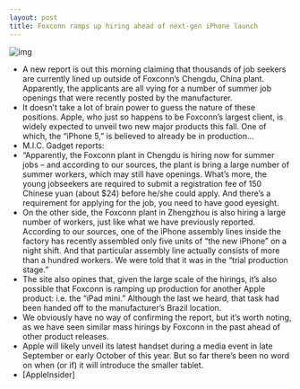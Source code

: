 ```yaml
---
layout: post
title: Foxconn ramps up hiring ahead of next-gen iPhone launch
---
```

![img](http://media.idownloadblog.com/wp-content/uploads/2012/07/foxconn-line.jpeg)
* A new report is out this morning claiming that thousands of job seekers are currently lined up outside of Foxconn’s Chengdu, China plant. Apparently, the applicants are all vying for a number of summer job openings that were recently posted by the manufacturer.
* It doesn’t take a lot of brain power to guess the nature of these positions. Apple, who just so happens to be Foxconn’s largest client, is widely expected to unveil two new major products this fall. One of which, the “iPhone 5,” is believed to already be in production…
* M.I.C. Gadget reports:
* “Apparently, the Foxconn plant in Chengdu is hiring now for summer jobs – and according to our sources, the plant is bring a large number of summer workers, which may still have openings. What’s more, the young jobseekers are required to submit a registration fee of 150 Chinese yuan (about $24) before he/she could apply. And there’s a requirement for applying for the job, you need to have good eyesight.
* On the other side, the Foxconn plant in Zhengzhou is also hiring a large number of workers, just like what we have previously reported. According to our sources, one of the iPhone assembly lines inside the factory has recently assembled only five units of “the new iPhone” on a night shift. And that particular assembly line actually consists of more than a hundred workers. We were told that it was in the “trial production stage.”
* The site also opines that, given the large scale of the hirings, it’s also possible that Foxconn is ramping up production for another Apple product: i.e. the “iPad mini.” Although the last we heard, that task had been handed off to the manufacturer’s Brazil location.
* We obviously have no way of confirming the report, but it’s worth noting, as we have seen similar mass hirings by Foxconn in the past ahead of other product releases.
* Apple will likely unveil its latest handset during a media event in late September or early October of this year. But so far there’s been no word on when (or if) it will introduce the smaller tablet.
* [AppleInsider]

